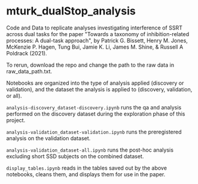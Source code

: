 # mturk_dualStop_analysis

Code and Data to replicate analyses investigating interference of SSRT across dual tasks for the paper "Towards a taxonomy of inhibition-related processes: A dual-task approach", by Patrick G. Bissett, Henry M. Jones, McKenzie P. Hagen, Tung Bui, Jamie K. Li, James M. Shine, & Russell A Poldrack (2021).
  
To rerun, download the repo and change the path to the raw data in raw_data_path.txt.
  
Notebooks are organized into the type of analysis applied (discovery or validation), and the dataset the analysis is applied to (discovery, validation, or all).
  
`analysis-discovery_dataset-discovery.ipynb` runs the qa and analysis performed on the discovery dataset during the exploration phase of this project.
  
`analysis-validation_dataset-validation.ipynb` runs the preregistered analysis on the validation dataset.
  
`analysis-validation_dataset-all.ipynb` runs the post-hoc analysis excluding short SSD subjects on the combined dataset.
  
`display_tables.ipynb` reads in the tables saved out by the above notebooks, cleans them, and displays them for use in the paper.
